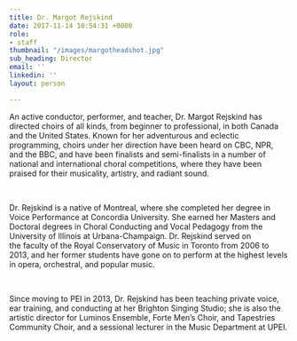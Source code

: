 ```yaml
---
title: Dr. Margot Rejskind
date: 2017-11-14 10:54:31 +0000
role:
- staff
thumbnail: "/images/margotheadshot.jpg"
sub_heading: Director
email: ''
linkedin: ''
layout: person

---
```

An active conductor, performer, and teacher, Dr. Margot Rejskind has directed choirs of all kinds, from beginner to professional, in both Canada and the United States. Known for her adventurous and eclectic programming, choirs under her direction have been heard on CBC, NPR, and the BBC, and have been finalists and semi-finalists in a number of national and international choral competitions, where they have been praised for their musicality, artistry, and radiant sound.

 

Dr. Rejskind is a native of Montreal, where she completed her degree in Voice Performance at Concordia University. She earned her Masters and Doctoral degrees in Choral Conducting and Vocal Pedagogy from the University of Illinois at Urbana-Champaign. Dr. Rejskind served on the faculty of the Royal Conservatory of Music in Toronto from 2006 to 2013, and her former students have gone on to perform at the highest levels in opera, orchestral, and popular music.

 

Since moving to PEI in 2013, Dr. Rejskind has been teaching private voice, ear training, and conducting at her Brighton Singing Studio; she is also the artistic director for Luminos Ensemble, Forte Men’s Choir, and Tapestries Community Choir, and a sessional lecturer in the Music Department at UPEI.